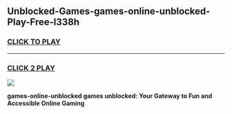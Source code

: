 
## Unblocked-Games-games-online-unblocked-Play-Free-l338h
<h3>
<a href="https://premium76.site?title=games-online-unblocked&ref=23A">CLICK TO PLAY</a></h3>
<hr>

<h3>
<a href="https://premium76.site?title=games-online-unblocked&ref=23A">CLICK 2 PLAY</a>
  
</h3>

<a href="https://premium76.site?title=games-online-unblocked&ref=23A"><img src="https://clearcache.store/games.png"></a>


**games-online-unblocked games unblocked: Your Gateway to Fun and Accessible Online Gaming**
